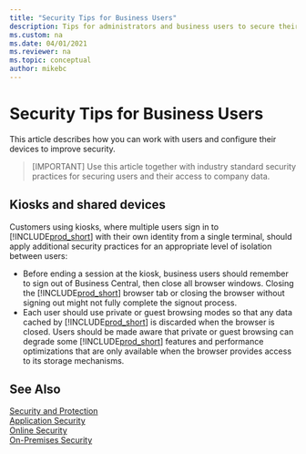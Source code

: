 ```yaml
---
title: "Security Tips for Business Users"
description: Tips for administrators and business users to secure their devices that access Business Central.
ms.custom: na
ms.date: 04/01/2021
ms.reviewer: na
ms.topic: conceptual
author: mikebc
---
```


# Security Tips for Business Users

This article describes how you can work with users and configure their devices to improve security.

> [IMPORTANT]
> Use this article together with industry standard security practices for securing users and their access to company data.

## Kiosks and shared devices

Customers using kiosks, where multiple users sign in to [!INCLUDE[prod_short](../developer/includes/prod_short.md)] with their own identity from a single terminal, should apply additional security practices for an appropriate level of isolation between users:

- Before ending a session at the kiosk, business users should remember to sign out of Business Central, then close all browser windows. Closing the [!INCLUDE[prod_short](../developer/includes/prod_short.md)] browser tab or closing the browser without signing out might not fully complete the signout process.
- Each user should use private or guest browsing modes so that any data cached by [!INCLUDE[prod_short](../developer/includes/prod_short.md)] is discarded when the browser is closed. Users should be made aware that private or guest browsing can degrade some [!INCLUDE[prod_short](../developer/includes/prod_short.md)] features and performance optimizations that are only available when the browser provides access to its storage mechanisms.


## See Also  

[Security and Protection](security-and-protection.md)  
[Application Security](security-application.md)  
[Online Security](security-online.md)  
[On-Premises Security](security-onpremises.md)  
